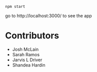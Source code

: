 `npm start`

go to http://localhost:3000/ to see the app

# Contributors

- Josh McLain
- Sarah Ramos
- Jarvis L Driver
- Shandea Hardin
